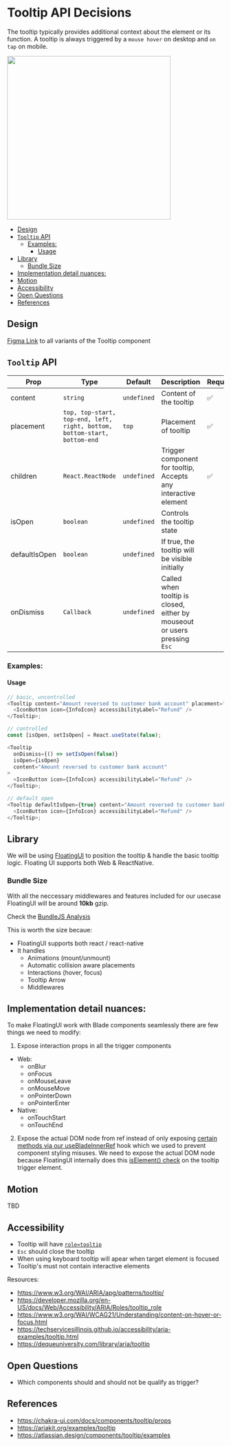 # Tooltip API Decisions <!-- omit in toc -->

The tooltip typically provides additional context about the element or its function. A tooltip is always triggered by a `mouse hover` on desktop and `on tap` on mobile.

<img src="./tooltip-thumbnail.png" width="380" alt="" />

- [Design](#design)
- [`Tooltip` API](#tooltip-api)
  - [Examples:](#examples)
    - [Usage](#usage)
- [Library](#library)
  - [Bundle Size](#bundle-size)
- [Implementation detail nuances:](#implementation-detail-nuances)
- [Motion](#motion)
- [Accessibility](#accessibility)
- [Open Questions](#open-questions)
- [References](#references)

## Design

[Figma Link](https://www.figma.com/file/jubmQL9Z8V7881ayUD95ps/Blade---Payment-Light?type=design&node-id=40540-559304&t=tmTrf3xJU6oj59fM-0) to all variants of the Tooltip component

## `Tooltip` API

| Prop          | Type                                                                     | Default     | Description                                                               | Required |
| ------------- | ------------------------------------------------------------------------ | ----------- | ------------------------------------------------------------------------- | -------- |
| content       | `string`                                                                 | `undefined` | Content of the tooltip                                                    | ✅       |
| placement     | `top, top-start, top-end, left, right, bottom, bottom-start, bottom-end` | `top`       | Placement of tooltip                                                      | ✅       |
| children      | `React.ReactNode`                                                        | `undefined` | Trigger component for tooltip, Accepts any interactive element            | ✅       |
| isOpen        | `boolean`                                                                | `undefined` | Controls the tooltip state                                                |          |
| defaultIsOpen | `boolean`                                                                | `undefined` | If true, the tooltip will be visible initially                            |          |
| onDismiss     | `Callback`                                                               | `undefined` | Called when tooltip is closed, either by mouseout or users pressing `Esc` |          |

### Examples:

#### Usage

```js
// basic, uncontrolled
<Tooltip content="Amount reversed to customer bank account" placement="top">
  <IconButton icon={InfoIcon} accessibilityLabel="Refund" />
</Tooltip>;

// controlled
const [isOpen, setIsOpen] = React.useState(false);

<Tooltip
  onDismiss={() => setIsOpen(false)}
  isOpen={isOpen}
  content="Amount reversed to customer bank account"
>
  <IconButton icon={InfoIcon} accessibilityLabel="Refund" />
</Tooltip>;

// default open
<Tooltip defaultIsOpen={true} content="Amount reversed to customer bank account">
  <IconButton icon={InfoIcon} accessibilityLabel="Refund" />
</Tooltip>;
```

## Library

We will be using [FloatingUI](https://floating-ui.com/) to position the tooltip & handle the basic tooltip logic. Floating UI supports both Web & ReactNative.

### Bundle Size

With all the neccessary middlewares and features included for our usecase FloatingUI will be around **10kb** gzip. 

Check the [BundleJS Analysis](https://bundlejs.com/?q=%40floating-ui%2Freact&treeshake=%5B%7B%0A++arrow%2Cflip%2CFloatingArrow%2Coffset%2CuseFloating%2CuseFocus%2CuseHover%2CuseInteractions%2CuseTransitionStyles%2C%7D%5D&config=%7B%22esbuild%22%3A%7B%22external%22%3A%5B%22react%22%2C%22react-dom%22%5D%7D%7D)

This is worth the size becaue: 

- FloatingUI supports both react / react-native
- It handles
  - Animations (mount/unmount)
  - Automatic collision aware placements
  - Interactions (hover, focus)
  - Tooltip Arrow
  - Middlewares

## Implementation detail nuances:

To make FloatingUI work with Blade components seamlessly there are few things we need to modify:

1. Expose interaction props in all the trigger components
- Web:
  - onBlur
  - onFocus
  - onMouseLeave
  - onMouseMove
  - onPointerDown
  - onPointerEnter
- Native:
  - onTouchStart
  - onTouchEnd

2. Expose the actual DOM node from ref instead of only exposing [certain methods via our useBladeInnerRef](https://github.com/razorpay/blade/blob/69a1bcef2f09ceaf6f910eaaca3076055fb059a2/packages/blade/src/hooks/useBladeInnerRef.web.ts#L26-L27) hook which we used to prevent component styling misuses. We need to expose the actual DOM node because FloatingUI internally does this [isElement() check](https://github.com/floating-ui/floating-ui/blob/b8990250568043b876e1c8fe42358fe337847ede/packages/react/src/hooks/useFloating.ts#L59) on the tooltip trigger element.

## Motion

TBD

## Accessibility

- Tooltip will have [`role=tooltip`](https://developer.mozilla.org/en-US/docs/Web/Accessibility/ARIA/Roles/tooltip_role)
- `Esc` should close the tooltip
- When using keyboard tooltip will apear when target element is focused
- Tooltip's must not contain interactive elements

Resources:

- https://www.w3.org/WAI/ARIA/apg/patterns/tooltip/
- https://developer.mozilla.org/en-US/docs/Web/Accessibility/ARIA/Roles/tooltip_role
- https://www.w3.org/WAI/WCAG21/Understanding/content-on-hover-or-focus.html
- https://techservicesillinois.github.io/accessibility/aria-examples/tooltip.html
- https://dequeuniversity.com/library/aria/tooltip

## Open Questions

- Which components should and should not be qualify as trigger? 

## References

- https://chakra-ui.com/docs/components/tooltip/props
- https://ariakit.org/examples/tooltip
- https://atlassian.design/components/tooltip/examples
